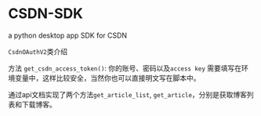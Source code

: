# CSDN-SDK
a python desktop app SDK for CSDN

`CsdnOAuthV2`类介绍

方法 `get_csdn_access_token()`: 你的账号、密码以及`access key` 需要填写在环境变量中，这样比较安全，当然你也可以直接明文写在脚本中。

通过api文档实现了两个方法`get_article_list`, `get_article`，分别是获取博客列表和下载博客。
